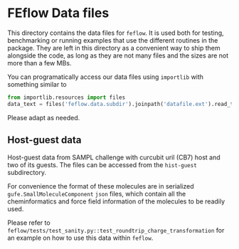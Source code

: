# FEflow Data files

This directory contains the data files for `feflow`. It is used both for testing, benchmarking or 
running examples that use the different routines in the package. They are left in this directory as
a convenient way to ship them alongside the code, as long as they are not many files and the sizes
are not more than a few MBs.

You can programatically access our data files using `importlib` with something similar to

```python
from importlib.resources import files
data_text = files('feflow.data.subdir').joinpath('datafile.ext').read_text()
```

Please adapt as needed.

## Host-guest data

Host-guest data from SAMPL challenge with curcubit uril (CB7) host and two of its guests. The files
can be accessed from the `hist-guest` subdirectory.

For convenience the format of these molecules are in serialized `gufe.SmallMoleculeComponent` `json`
files, which contain all the cheminformatics and force field information of the molecules to be
readily used.

Please refer to `feflow/tests/test_sanity.py::test_roundtrip_charge_transformation` for an example
on how to use this data within `feflow`.

